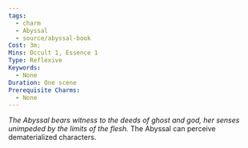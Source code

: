 ```yaml
---
tags:
  - charm
  - Abyssal
  - source/abyssal-book
Cost: 3m; 
Mins: Occult 1, Essence 1
Type: Reflexive
Keywords:
  - None
Duration: One scene
Prerequisite Charms:
  - None
---
```

*The Abyssal bears witness to the deeds of ghost and god, her senses unimpeded by the limits of the flesh.*
The Abyssal can perceive dematerialized characters.